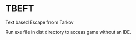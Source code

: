 # TBEFT
Text based Escape frrom Tarkov

Run exe file in dist directory to access game without an IDE.
